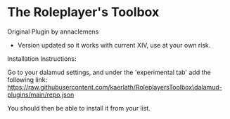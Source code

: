 # The Roleplayer's Toolbox

Original Plugin by annaclemens
- Version updated so it works with current XIV, use at your own risk.



Installation Instructions:

Go to your dalamud settings, and under the 'experimental tab' add the following link:<br/>
https://raw.githubusercontent.com/kaerlath/RoleplayersToolbox\dalamud-plugins/main/repo.json

You should then be able to install it from your list.
